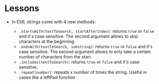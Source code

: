 # Lessons

- In ES6, strings come with 4 new methods:

  - `.startsWith(textToSearch, startAfterIndex)`: returns `true` or `false` and it's case sensitive. The second argument allows to skip characters at the beginning.
  - `.endsWith(textToSearch, substring)`: returns `true` or `false` and it's case sensitive. The second argument allows to only take a certain number of characters from the start.
  - `.includes(textToSearch)`: returns `true` or `false` and it's case sensitive.
  - `.repeat(number)`: repeats x number of times the string. Useful in cases like a leftPad function
